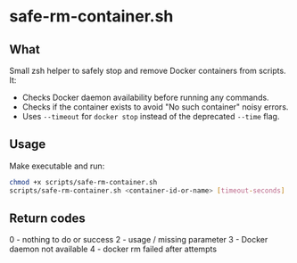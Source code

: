 safe-rm-container.sh
=====================

What
----

Small zsh helper to safely stop and remove Docker containers from scripts. It:

- Checks Docker daemon availability before running any commands.
- Checks if the container exists to avoid "No such container" noisy errors.
- Uses `--timeout` for `docker stop` instead of the deprecated `--time` flag.

Usage
-----

Make executable and run:

```bash
chmod +x scripts/safe-rm-container.sh
scripts/safe-rm-container.sh <container-id-or-name> [timeout-seconds]
```

Return codes
------------
0 - nothing to do or success
2 - usage / missing parameter
3 - Docker daemon not available
4 - docker rm failed after attempts
